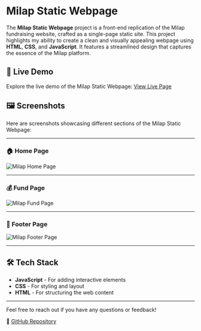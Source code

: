 # Milap Static Webpage

The **Milap Static Webpage** project is a front-end replication of the Milap fundraising website, crafted as a single-page static site. This project highlights my ability to create a clean and visually appealing webpage using **HTML**, **CSS**, and **JavaScript**. It features a streamlined design that captures the essence of the Milap platform.


## 🚀 Live Demo
Explore the live demo of the Milap Static Webpage: [View Live Page](https://milaporg.netlify.app/)

## 🖼️ Screenshots
Here are screenshots showcasing different sections of the Milap Static Webpage:

---

### 🏠 Home Page
![Milap Home Page](https://github.com/Altamashhhhhh/Altamashhhhhh.github.io/blob/main/milap-home.png?raw=true)

---

### 💰 Fund Page
![Milap Fund Page](https://github.com/Altamashhhhhh/Altamashhhhhh.github.io/blob/main/milap-section.png?raw=true)

---

### 📜 Footer Page
![Milap Footer Page](https://github.com/Altamashhhhhh/Altamashhhhhh.github.io/blob/main/milap-footer.png?raw=true)

---

## 🛠️ Tech Stack
- **JavaScript** - For adding interactive elements
- **CSS** - For styling and layout
- **HTML** - For structuring the web content

---

Feel free to reach out if you have any questions or feedback!

🔗 [GitHub Repository](https://github.com/Altamashhhhhh/Altamashhhhhh.github.io)
